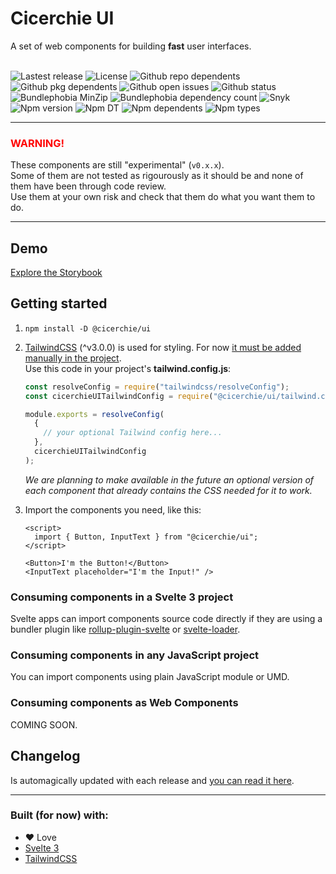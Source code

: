 # Cicerchie UI

A set of web components for building **fast** user interfaces.<br><br>

![Lastest release](https://badgen.net/github/release/cicerchie/ui)
![License](https://badgen.net/github/license/cicerchie/ui)
![Github repo dependents](https://badgen.net/github/dependents-repo/cicerchie/ui)
![Github pkg dependents](https://badgen.net/github/dependents-pkg/cicerchie/ui)
![Github open issues](https://badgen.net/github/open-issues/cicerchie/ui)
![Github status](https://badgen.net/github/checks/cicerchie/ui/master/Release)
![Bundlephobia MinZip](https://badgen.net/bundlephobia/minzip/@cicerchie/ui)
![Bundlephobia dependency count](https://badgen.net/bundlephobia/dependency-count/@cicerchie/ui)
![Snyk](https://badgen.net/snyk/cicerchie/ui)
![Npm version](https://badgen.net/npm/v/@cicerchie/ui)
![Npm DT](https://badgen.net/npm/dt/@cicerchie/ui)
![Npm dependents](https://badgen.net/npm/dependents/@cicerchie/ui)
![Npm types](https://badgen.net/npm/types/@cicerchie/ui)

---

### <span style="color:red">WARNING!</span>

These components are still "experimental" (`v0.x.x`).<br>
Some of them are not tested as rigourously as it should be and none of them have been through code review.<br>
Use them at your own risk and check that them do what you want them to do.

---

## Demo

[Explore the Storybook](https://cicerchie.github.io/ui)

## Getting started

1.  `npm install -D @cicerchie/ui`

1.  [TailwindCSS](https://tailwindcss.com) (^v3.0.0) is used for styling. For now [it must be added manually in the project](https://tailwindcss.com/docs/installation).<br>
    Use this code in your project's **tailwind.config.js**:

    ```js
    const resolveConfig = require("tailwindcss/resolveConfig");
    const cicerchieUITailwindConfig = require("@cicerchie/ui/tailwind.config");

    module.exports = resolveConfig(
      {
        // your optional Tailwind config here...
      },
      cicerchieUITailwindConfig
    );
    ```

    _We are planning to make available in the future an optional version of each component that already contains the CSS needed for it to work._

1.  Import the components you need, like this:

    ```svelte
    <script>
      import { Button, InputText } from "@cicerchie/ui";
    </script>

    <Button>I'm the Button!</Button>
    <InputText placeholder="I'm the Input!" />
    ```

### Consuming components in a **Svelte 3 project**

Svelte apps can import components source code directly if they are using a bundler plugin like [rollup-plugin-svelte](https://github.com/sveltejs/rollup-plugin-svelte) or [svelte-loader](https://github.com/sveltejs/svelte-loader).

### Consuming components in **any JavaScript project**

You can import components using plain JavaScript module or UMD.

### Consuming components as **Web Components**

COMING SOON.

## Changelog

Is automagically updated with each release and [you can read it here](https://github.com/cicerchie/ui/blob/master/CHANGELOG.md).

---

### Built (for now) with:

- ♥ Love
- [Svelte 3](https://svelte.dev)
- [TailwindCSS](https://tailwindcss.com)
